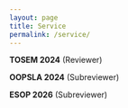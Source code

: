 ```yaml
---
layout: page
title: Service
permalink: /service/
---
```


__TOSEM 2024__ (Reviewer)

__OOPSLA 2024__ (Subreviewer)

__ESOP 2026__ (Subreviewer)

